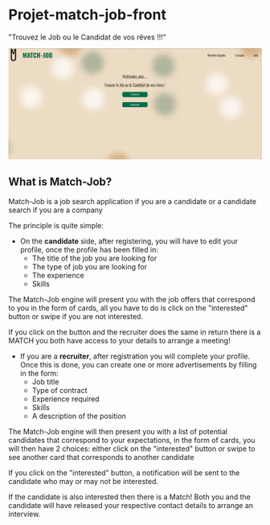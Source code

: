 # Projet-match-job-front

"Trouvez le Job ou le Candidat de vos rêves !!!"

![<>](src/assets/img/Match-Job-home.png)

## What is Match-Job?

Match-Job is a job search application if you are a candidate or a candidate search if you are a company

The principle is quite simple:

- On the **candidate** side, after registering, you will have to edit your profile, once the profile has been filled in:
  - The title of the job you are looking for
  - The type of job you are looking for
  - The experience
  - Skills

The Match-Job engine will present you with the job offers that correspond to you in the form of cards, all you have to do is click
on the "interested" button or swipe if you are not interested.

If you click on the button and the recruiter does the same in return there is a MATCH you both have access to your details
to arrange a meeting!

- If you are a **recruiter**, after registration you will complete your profile.
  Once this is done, you can create one or more advertisements by filling in the form:
  - Job title
  - Type of contract
  - Experience required
  - Skills
  - A description of the position

The Match-Job engine will then present you with a list of potential candidates that correspond to your expectations, in the form of cards, you will then have 2 choices: either click on the "interested" button or swipe to see another card that corresponds to another candidate

If you click on the "interested" button, a notification will be sent to the candidate who may or may not be interested.

If the candidate is also interested then there is a Match!  Both you and the candidate will have released your respective contact details to arrange an interview.
